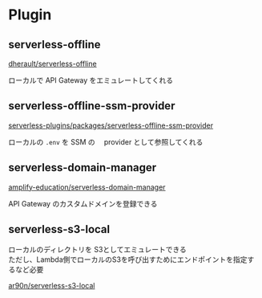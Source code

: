 # Plugin

## serverless-offline

[dherault/serverless-offline](https://github.com/dherault/serverless-offline)

ローカルで API Gateway をエミュレートしてくれる

## serverless-offline-ssm-provider

[serverless-plugins/packages/serverless-offline-ssm-provider](https://github.com/CoorpAcademy/serverless-plugins/tree/master/packages/serverless-offline-ssm-provider)

ローカルの `.env` を SSM の　 provider として参照してくれる

## serverless-domain-manager

[amplify-education/serverless-domain-manager](https://github.com/amplify-education/serverless-domain-manager)

API Gateway のカスタムドメインを登録できる

## serverless-s3-local

ローカルのディレクトリを S3としてエミュレートできる  
ただし、Lambda側でローカルのS3を呼び出すためにエンドポイントを指定するなど必要  

[ar90n/serverless-s3-local](https://github.com/ar90n/serverless-s3-local)
